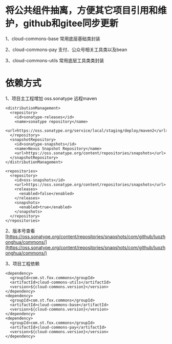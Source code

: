 # 将公共组件抽离，方便其它项目引用和维护，github和gitee同步更新

1、cloud-commons-base 常用底层基础类封装

2、cloud-commons-pay 支付、公众号相关工具类以及bean

3、cloud-commons-utils 常用底层工具类类封装

# 依赖方式

1、项目主工程增加 oss.sonatype 远程maven
~~~
<distributionManagement>
  <repository>
    <id>sonatype-releases</id>
    <name>sonatype repository</name>
    <url>https://oss.sonatype.org/service/local/staging/deploy/maven2</url>
  </repository>
  <snapshotRepository>
    <id>sonatype-snapshots</id>
    <name>Nexus Snapshot Repository</name>
    <url>https://oss.sonatype.org/content/repositories/snapshots</url>
  </snapshotRepository>
</distributionManagement>

<repositories>
  <repository>
    <id>oss-snapshots</id>
    <url>https://oss.sonatype.org/content/repositories/snapshots</url>
    <releases>
      <enabled>false</enabled>
    </releases>
    <snapshots>
      <enabled>true</enabled>
    </snapshots>
  </repository>
</repositories>
~~~

2、版本号查看[https://oss.sonatype.org/content/repositories/snapshots/com/github/luozhonghua/commons/](https://oss.sonatype.org/content/repositories/snapshots/com/github/luozhonghua/commons/)

3、项目工程依赖
~~~
<dependency>
  <groupId>com.st.fox.commons</groupId>
  <artifactId>cloud-commons-utils</artifactId>
  <version>${cloud-commons.version}</version>
</dependency>
<dependency>
  <groupId>com.st.fox.commons</groupId>
  <artifactId>cloud-commons-base</artifactId>
  <version>${cloud-commons.version}</version>
</dependency>
<dependency>
  <groupId>com.st.fox.commons</groupId>
  <artifactId>cloud-commons-pay</artifactId>
  <version>${cloud-commons.version}</version>
</dependency>
~~~
